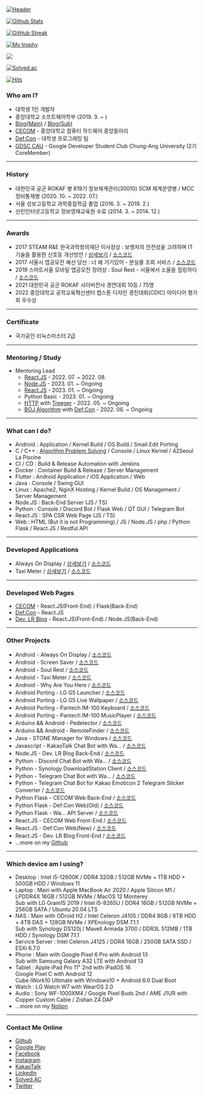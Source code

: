 [![Header](https://capsule-render.vercel.app/api?type=waving&color=164EAB&height=225&section=header&text=Dev.%20LR&fontColor=FFFFFF&fontAlign=22&fontAlignY=35&desc=대학생%201인개발자&descSize=20&descAlign=18&descAlignY=58&animation=twinkling)](https://github.com/yymin1022)

[![Github Stats](https://github-readme-stats.vercel.app/api?username=yymin1022&count_private=true&theme=dark)](https://github.com/yymin1022)

[![GitHub Streak](http://github-readme-streak-stats.herokuapp.com?user=yymin1022&theme=tokyonight_duo)](https://github.com/yymin1022)

[![My trophy](https://github-profile-trophy.vercel.app/?username=yymin1022&theme=darkhub&column=4&margin-w=10&margin-h=10)](https://github.com/yymin1022)

[<a href="https://opgc.me/#/users/yymin1022" target="_blank"><img src="https://api.opgc.me/githubs/users/yymin1022/tag/?theme=basic"/></a>](https://opgc.me/#/users/yymin1022)

[![Solved.ac](http://mazassumnida.wtf/api/v2/generate_badge?boj=yymin1022)](https://solved.ac/profile/yymin1022)

[![Hits](https://hits.seeyoufarm.com/api/count/incr/badge.svg?url=https%3A%2F%2Fgithub.com%2Fyymin1022&count_bg=%23AAAAAA&title_bg=%23555555&icon=github.svg&icon_color=%23FFFFFF&title=hits&edge_flat=true)](https://github.com/yymin1022)

### Who am I?
- 대학생 1인 개발자
- 중앙대학교 소프트웨어학부 (2019. 3. ~ )
- [Blog(Main)](https://dev-lr.com) / [Blog(Sub)](https://blog.naver.com/yymin1022)
- [CECOM](https://cecom.dev) - 중앙대학교 컴퓨터 하드웨어 중앙동아리
- [Def:Con](https://defcon.or.kr) - 대학생 프로그래밍 팀
- [GDSC CAU](https://gdsc.community.dev/chungang-university/) - Google Developer Student Club Chung-Ang University (2기 CoreMember)

---

### History
- 대한민국 공군 ROKAF 병 819기 정보체계관리(30010) SCM 체계운영병 / MCC 정비통제병 (2020. 10. ~ 2022. 07.)
- 서울 성보고등학교 과학중점학급 졸업 (2016. 3. ~ 2019. 2.)
- 선린인터넷고등학교 정보영재교육원 수료 (2014. 3. ~ 2014. 12.)

---

### Awards
- 2017 STEAM R&E 한국과학창의재단 이사장상 : 보행자의 안전성을 고려하며 IT기술을 활용한 신호등 개선방안 / [상세보기](https://steam.kofac.re.kr/?p=11978) / [소스코드](https://github.com/yymin1022/Pedetector)
- 2017 서울시 앱공모전 예선 당선 : 너 왜 거기있어 - 분실물 조회 서비스 / [소스코드](https://github.com/yymin1022/WhyAreYouHere)
- 2019 스마트서울 모바일 앱공모전 장려상 : Soul Rest - 서울에서 소울을 힐링하다 / [소스코드](https://github.com/yymin1022/SeoulHealing)
- 2021 대한민국 공군 ROKAF 사이버전사 경연대회 10등 / 75명
- 2022 중앙대학교 공학교육혁신센터 캡스톤 디자인 경진대회(CDIC) 아이디어 평가회 우수상

---

### Certificate
- 국가공인 리눅스마스터 2급

---

### Mentoring / Study
- Mentoring Lead
  - [React.JS](https://yymin1022.notion.site/React-JS-c74eecc8cdf64cafa09def45e0534455) - 2022. 07. ~ 2022. 08.
  - [Node.JS](https://yymin1022.notion.site/Node-JS-051ed229c8244dceb4a9b16a51a51467) - 2023. 01. ~ Ongoing
  - [React.JS](https://yymin1022.notion.site/React-JS-c74eecc8cdf64cafa09def45e0534455) - 2023. 01. ~ Ongoing
  - Python Basic - 2023. 01. ~ Ongoing
  - [HTTP](https://yymin1022.notion.site/HTTP-7bf78490abda471aa689e737f1d53290) with [Treeger](https://github.com/Team-Treeger) - 2022. 05. ~ Ongoing
  - [BOJ Algorithm](https://github.com/yymin1022/Algorithm_Study) with [Def:Con](https://github.com/DefCon-Apps) - 2022. 06. ~ Ongoing

---

### What can I do?
- Android : Application / Kernel Build / OS Build / Smali Edit Porting
- C / C++ : [Algorithm Problem Solving](https://github.com/yymin1022/Algorithm_Study) / Console / Linux Kernel / 42Seoul La Piscine
- CI / CD : Build & Release Automation with Jenkins
- Docker : Container Build & Release / Server Management
- Flutter : Android Application / iOS Application / Web
- Java : Console / Swing GUI
- Linux : Apache2, NginX Hosting / Kernel Build / OS Management / Server Management
- Node.JS : Back-End Server (JS / TS)
- Python : Console / Discord Bot / Flask Web / QT GUI / Telegram Bot
- React.JS : SPA CSR Web Page (JS / TS)
- Web : HTML (But it is not Programming) / JS / Node.JS / php / Python Flask / React.JS / Restful API

---

### Developed Applications
- Always On Display / [상세보기](https://app.defcon.or.kr/download-always-on-display) / [소스코드](https://github.com/yymin1022/AlwaysOnDisplay)
- Taxi Meter / [상세보기](https://app.defcon.or.kr/download-taxi-meter) / [소스코드](https://github.com/yymin1022/Taxi-Meter)

---

### Developed Web Pages
- [CECOM](https://cecom.dev) - React.JS(Front-End) / Flask(Back-End)
- [Def:Con](https://defcon.or.kr) - React.JS
- [Dev. LR Blog](https://dev-lr.com) - React.JS(Front-End) / Node.JS(Back-End)

---

### Other Projects
- Android - Always On Display / [소스코드](https://github.com/yymin1022/AlwaysOnDisplay)
- Android - Screen Saver / [소스코드](https://github.com/yymin1022/ScreenSaver)
- Android - Soul Rest / [소스코드](https://github.com/yymin1022/SeoulHealing)
- Android - Taxi Meter / [소스코드](https://github.com/yymin1022/Taxi-Meter)
- Android - Why Are You Here / [소스코드](https://github.com/yymin1022/WhyAreYouHere)
- Android Porting - LG G5 Launcher / [소스코드](https://github.com/yymin1022/G5_Launcher)
- Android Porting - LG G5 Live Wallpaper / [소스코드](https://github.com/yymin1022/G5_LiveWallpapers)
- Android Porting - Pantech IM-100 Keyboard / [소스코드](https://github.com/yymin1022/IM-100_Keyboard)
- Android Porting - Pantech IM-100 MusicPlayer / [소스코드](https://github.com/yymin1022/IM-100_Music)
- Arduino && Android - Pedetector / [소스코드](https://github.com/yymin1022/Pedetector)
- Arduino && Android - RemoteFinder / [소스코드](https://github.com/yymin1022/RemoteFinder)
- Java - STONE Manager for Windows / [소스코드](https://github.com/yymin1022/StoneManager_JAVA)
- Javascript - KakaoTalk Chat Bot with Wa... / [소스코드](https://github.com/yymin1022/Wa_Bot_KakaoTalk)
- Node.JS - Dev. LR Blog Back-End / [소스코드](https://github.com/yymin1022/Blog_LR_Back)
- Python - Discord Chat Bot with Wa... / [소스코드](https://github.com/yymin1022/Wa_Bot_Discord)
- Python - Synology DownloadStation Client / [소스코드](https://github.com/yymin1022/Synology_DownloadStation_Client)
- Python - Telegram Chat Bot with Wa... / [소스코드](https://github.com/yymin1022/Wa_Bot_Telegram)
- Python - Telegram Chat Bot for Kakao Emoticon 2 Telegram Sticker Converter / [소스코드](https://github.com/yymin1022/KakaoEmoticon2TelegramSticker)
- Python Flask - CECOM Web Back-End / [소스코드](https://github.com/yymin1022/CECOM-Web_Back)
- Python Flask - Def:Con Web(Old) / [소스코드](https://github.com/yymin1022/DefCon_Server)
- Python Flask - Wa... API Server / [소스코드](https://github.com/yymin1022/Wa_API)
- React.JS - CECOM Web Front-End / [소스코드](https://github.com/yymin1022/CECOM-Web_Front)
- React.JS - Def:Con Web(New) / [소스코드](https://github.com/yymin1022/DefCon_Server)
- React.JS - Dev. LR Blog Front-End / [소스코드](https://github.com/yymin1022/Blog_LR_Front)
- ...more on my [Github](https://github.com/yymin1022)

---

### Which device am I using?
- Desktop : Intel i5-12600K / DDR4 32GB / 512GB NVMe + 1TB HDD + 500GB HDD / Windows 11
- Laptop : Main with Apple MacBook Air 2020 / Apple Silicon M1 / LPDDR4X 16GB / 512GB NVMe / MacOS 12 Monterey<br/>
  Sub with LG Gram15 2019 / Intel i5-8265U / DDR4 16GB / 512GB NVMe + 256GB SATA / Ubuntu 20.04 LTS
- NAS : Main with ODroid H2 / Intel Celeron J4105 / DDR4 8GB / 8TB HDD + 4TB DAS + 128GB NVMe / XPEnology DSM 7.1.1<br/>
  Sub with Synology DS120j / Mavell Armada 3700 / DDR3L 512MB / 1TB HDD / Synology DSM 7.1.1
- Service Server : Intel Celeron J4125 / DDR4 16GB / 250GB SATA SSD / ESXi 6.7.0
- Phone : Main with Google Pixel 6 Pro with Android 13<br/>
  Sub with Samsung Galaxy A32 LTE with Android 13
- Tablet : Apple iPad Pro 11" 2nd with iPadOS 16<br/>
  Google Pixel C with Android 12<br/>
  Cube iWork10 Ultimate with Windows10 + Android 6.0 Dual Boot
- Watch : LG Watch W7 with WearOS 2.0
- Audio : Sony WF-1000XM4 / Google Pixel Buds 2nd / AME J1UR with Copper Custom Cable / Zishan Z4 DAP
- ...more on my [Notion](https://yymin1022.notion.site/Devices-929b30ee449644bfa501ec64852d3790)

---

### Contact Me Online
- [Github](https://github.com/yymin1022)
- [Google Play](https://play.google.com/store/apps/developer?id=Dev.+LR)
- [Facebook](https://www.facebook.com/profile.php?id=100007285635473)
- [Instagram](https://instagram.com/useful_min)
- [KakaoTalk](https://open.kakao.com/o/sr5Chgse)
- [LinkedIn](https://www.linkedin.com/in/%EC%9A%A9%EB%AF%BC-%EC%9C%A0-33992a230)
- [Solved.AC](https://solved.ac/yymin1022)
- [Twitter](https://twitter.com/yymin1022)
